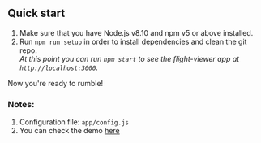 ## Quick start

1.  Make sure that you have Node.js v8.10 and npm v5 or above installed.
2.  Run `npm run setup` in order to install dependencies and clean the git repo.<br />
    _At this point you can run `npm start` to see the flight-viewer app at `http://localhost:3000`._

Now you're ready to rumble!

### Notes:

1. Configuration file: `app/config.js`
2. You can check the demo [here](http://localhost)
